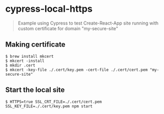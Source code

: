 # cypress-local-https

> Example using Cypress to test Create-React-App site running with custom certificate for domain "my-secure-site"

## Making certificate

```
$ brew install mkcert
$ mkcert -install
$ mkdir .cert
$ mkcert -key-file ./.cert/key.pem -cert-file ./.cert/cert.pem "my-secure-site"
```

## Start the local site

```
$ HTTPS=true SSL_CRT_FILE=./.cert/cert.pem SSL_KEY_FILE=./.cert/key.pem npm start
```
